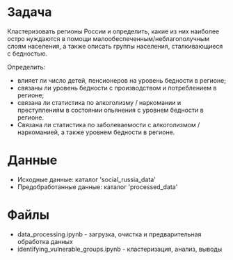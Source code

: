 # Задача

Кластеризовать регионы России и определить, какие из них наиболее
остро нуждаются в помощи малообеспеченным/неблагополучным
слоям населения, а также описать группы населения, сталкивающиеся с бедностью.

Oпределить:
- влияет ли число детей, пенсионеров на уровень бедности в регионе;
- связаны ли уровень бедности с производством и потреблением в регионе;
- связана ли статистика по алкоголизму / наркомании и преступлениям в состоянии опьянения с уровнем бедности в регионе.
- Связана ли статистика по заболеваемости с алкоголизмом / наркоманией, а также уровнем бедности в регионе.


# Данные
- Исходные данные: каталог 'social_russia_data'
- Предобработанные данные: каталог 'processed_data'

# Файлы
- data_processing.ipynb - загрузка, очистка и предварительная обработка данных
- identifying_vulnerable_groups.ipynb - кластеризация, анализ, выводы